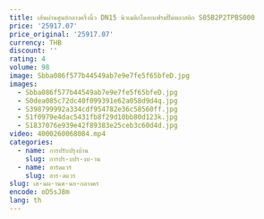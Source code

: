 ```yaml
---
title: เส้นผ่านศูนย์กลางครึ่งนิ้ว DN15 นิวเมติกไดอะแฟรมปั๊มพลาสติก S05B2P2TPBS000
price: '25917.07'
price_original: '25917.07'
currency: THB
discount: ''
rating: 4
volume: 98
image: Sbba086f577b44549ab7e9e7fe5f65bfeD.jpg
images:
  - Sbba086f577b44549ab7e9e7fe5f65bfeD.jpg
  - S0dea085c72dc40f099391e62a058d9d4q.jpg
  - S398799992a334cdf954782e36c58560ff.jpg
  - S1f0979e4dac5431fb8f29d10bb80d123k.jpg
  - S1837076e939e42f89383e25ceb3c60d4d.jpg
video: 4000260068084.mp4
categories:
  - name: การปรับปรุงบ้าน
    slug: การปร-บปร-งบ-าน
  - name: ฮาร์ดแวร์
    slug: ฮาร-ดแวร
slug: เส-นผ-านศ-นย-กลางคร
encode: oD5sJ8m
lang: th
---
```

  